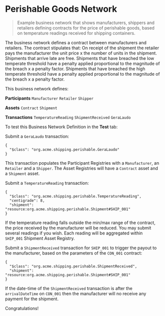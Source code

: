 # Perishable Goods Network

> Example business network that shows manufacturers, shippers and retailers defining contracts for the price of perishable goods, based on temperature readings received for shipping containers.

The business network defines a contract between manufacturers and retailers. The contract stipulates that: On receipt of the shipment the retailer pays the manufacturer the unit price x the number of units in the shipment. Shipments that arrive late are free. Shipments that have breached the low temperate threshold have a penalty applied proportional to the magnitude of the breach x a penalty factor. Shipments that have breached the high temperate threshold have a penalty applied proportional to the magnitude of the breach x a penalty factor.

This business network defines:

**Participants**
`Manufacturer` `Retailer` `Shipper`

**Assets**
`Contract` `Shipment`

**Transactions**
`TemperatureReading` `ShipmentReceived` `GeraLaudo`

To test this Business Network Definition in the **Test** tab:

Submit a `GeraLaudo` transaction:

```
{
  "$class": "org.acme.shipping.perishable.GeraLaudo"
}
```

This transaction populates the Participant Registries with a `Manufacturer`, an `Retailer` and a `Shipper`. The Asset Registries will have a `Contract` asset and a `Shipment` asset.

Submit a `TemperatureReading` transaction:

```
{
  "$class": "org.acme.shipping.perishable.TemperatureReading",
  "centigrade": 8,
  "shipment": "resource:org.acme.shipping.perishable.Shipment#SHIP_001"
}
```

If the temperature reading falls outside the min/max range of the contract, the price received by the manufacturer will be reduced. You may submit several readings if you wish. Each reading will be aggregated within `SHIP_001` Shipment Asset Registry.

Submit a `ShipmentReceived` transaction for `SHIP_001` to trigger the payout to the manufacturer, based on the parameters of the `CON_001` contract:

```
{
  "$class": "org.acme.shipping.perishable.ShipmentReceived",
  "shipment": "resource:org.acme.shipping.perishable.Shipment#SHIP_001"
}
```

If the date-time of the `ShipmentReceived` transaction is after the `arrivalDateTime` on `CON_001` then the manufacturer will no receive any payment for the shipment.

Congratulations!
